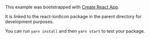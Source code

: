 This example was bootstrapped with [Create React App](https://github.com/facebook/create-react-app).

It is linked to the react-lordicon package in the parent directory for development purposes.

You can run `yarn install` and then `yarn start` to test your package.
